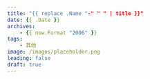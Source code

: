 ```yaml
---
title: "{{ replace .Name "-" " " | title }}"
date: {{ .Date }}
archives: 
    - {{ now.Format "2006" }}
tags:
    - 其他
image: /images/placeholder.png
leading: false
draft: true
---
```

